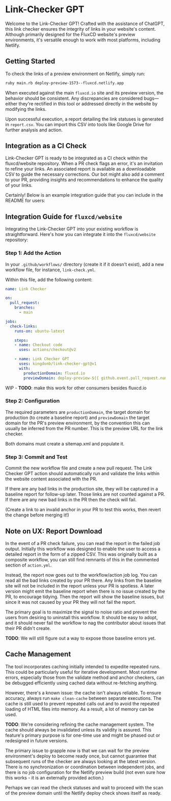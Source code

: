 # Link-Checker GPT

Welcome to the Link-Checker GPT! Crafted with the assistance of ChatGPT, this link checker ensures the integrity of links in your website's content. Although primarily designed for the FluxCD website's preview environments, it's versatile enough to work with most platforms, including Netlify.

## Getting Started

To check the links of a preview environment on Netlify, simply run:

```bash
ruby main.rb deploy-preview-1573--fluxcd.netlify.app
```

When executed against the main `fluxcd.io` site and its preview version, the behavior should be consistent. Any discrepancies are considered bugs—either they're rectified in this tool or addressed directly in the website by modifying the links.

Upon successful execution, a report detailing the link statuses is generated in `report.csv`. You can import this CSV into tools like Google Drive for further analysis and action.

## Integration as a CI Check

Link-Checker GPT is ready to be integrated as a CI check within the fluxcd/website repository. When a PR check flags an error, it's an invitation to refine your links. An associated report is available as a downloadable CSV to guide the necessary corrections. Our bot might also add a comment to your PR, providing insights and recommendations to enhance the quality of your links.

Certainly! Below is an example integration guide that you can include in the README for users:

## Integration Guide for `fluxcd/website`

Integrating the Link-Checker GPT into your existing workflow is straightforward. Here's how you can integrate it into the `fluxcd/website` repository:

### Step 1: Add the Action

In your `.github/workflows/` directory (create it if it doesn't exist), add a new workflow file, for instance, `link-check.yml`.

Within this file, add the following content:

```yaml
name: Link Checker

on:
  pull_request:
    branches:
      - main

jobs:
  check-links:
    runs-on: ubuntu-latest

    steps:
    - name: Checkout code
      uses: actions/checkout@v2

    - name: Link Checker GPT
      uses: kingdonb/link-checker-gpt@v1
      with:
        productionDomain: fluxcd.io
        previewDomain: deploy-preview-${{ github.event.pull_request.number }}--fluxcd.netlify.app
```

WIP - **TODO**: make this work for other consumers besides fluxcd.io

### Step 2: Configuration

The required parameters are `productionDomain`, the target domain for production (to create a baseline report) and `previewDomain` the target domain for the PR's preview environment, by the convention this can usually be inferred from the PR number. This is the preview URL for the link checker.

Both domains must create a sitemap.xml and populate it.

### Step 3: Commit and Test

Commit the new workflow file and create a new pull request. The Link Checker GPT action should automatically run and validate the links within the website content associated with the PR.

If there are any bad links in the production site, they will be captured in a baseline report for follow-up later. Those links are not counted against a PR. If there are any new bad links in the PR then the check will fail.

(Create a link to an invalid anchor in your PR to test this works, then revert the change before merging it!)

## Note on UX: Report Download

In the event of a PR check failure, you can read the report in the failed job output. Initially this workflow was designed to enable the user to access a detailed report in the form of a zipped CSV. This was originally built as a composite workflow, you can still find remnants of this in the commented section of `action.yml`.

Instead, the report now goes out to the workflow/action job log. You can read all the bad links created by your PR there. Any links from the baseline site will not be included in the report unless your PR is spotless. A later version might emit the baseline report when there is no issue created by the PR, to encourage tidying. Then the report will show the baseline issues, but since it was not caused by your PR they will not fail the report.

The primary goal is to maximize the signal to noise ratio and prevent the users from desiring to uninstall this workflow. It should be easy to adopt, and it should never fail the workflow to nag the contributor about issues that their PR didn't create.

**TODO**: We will still figure out a way to expose those baseline errors yet.

## Cache Management

The tool incorporates caching initially intended to expedite repeated runs. This could be particularly useful for iterative development. Most runtime errors, especially those from the validate method and anchor checkers, can be debugged efficiently using cached data without re-fetching anything.

However, there's a known issue: the cache isn't always reliable. To ensure accuracy, always run `make clean-cache` between separate executions. The cache is still used to prevent repeated calls out and to avoid the repeated loading of HTML files into memory. As a result, a lot of memory can be used.

**TODO**: We're considering refining the cache management system. The cache should always be invalidated unless its validity is assured. This feature's primary purpose is for one-time use and might be phased out or redesigned in future versions.

The primary issue to grapple now is that we can wait for the preview environment's deploy to become ready once, but cannot guarantee that subsequent runs of the checker are always looking at the latest version. There is no synchronization or coordination between independent jobs, and there is no job configuration for the Netlify preview build (not even sure how this works - it is an externally provided action.)

Perhaps we can read the check statuses and wait to proceed with the scan of the preview domain until the Netlify deploy check shows itself as ready.
